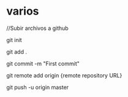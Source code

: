 # varios

//Subir archivos a github

git init

git add .

git commit -m "First commit"

git remote add origin {remote repository URL}

git push -u origin master
